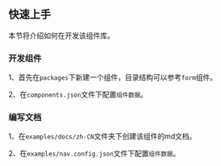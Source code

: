## 快速上手

本节将介绍如何在开发该组件库。

### 开发组件

1、首先在`packages`下新建一个组件，目录结构可以参考`form`组件。

2、在`components.json`文件下配置`组件数据`。

### 编写文档

1、在`examples/docs/zh-CN`文件夹下创建该组件的md文档。

2、在`examples/nav.config.json`文件下配置`组件数据`。

